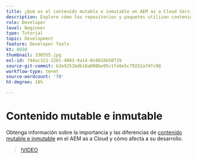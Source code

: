 ```yaml
---
title: ¿Qué es el contenido mutable e inmutable en AEM as a Cloud Service?
description: Explore cómo los repositorios y paquetes utilizan contenido mutable e inmutable y por qué es importante en AEM as a Cloud Service.
role: Developer
level: Beginner
type: Tutorial
topic: Development
feature: Developer Tools
kt: 6930
thumbnail: 330555.jpg
exl-id: 744ac321-2201-4083-9a14-0c0816b50729
source-git-commit: b3e9251bdb18a008be95c1fa9e5c79252a74fc98
workflow-type: tm+mt
source-wordcount: '70'
ht-degree: 10%

---
```


# Contenido mutable e inmutable

Obtenga información sobre la importancia y las diferencias de [contenido mutable e inmutable](https://experienceleague.adobe.com/docs/experience-manager-cloud-service/implementing/developing/aem-project-content-package-structure.html?lang=es) en el AEM as a Cloud y cómo afecta a su desarrollo.

>[!VIDEO](https://video.tv.adobe.com/v/330555?quality=12&learn=on)
